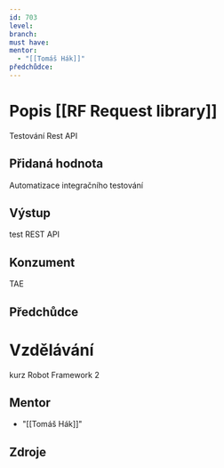 ```yaml
---
id: 703
level: 
branch: 
must have: 
mentor: 
  - "[[Tomáš Hák]]"
předchůdce: 
---
```



# Popis [[RF Request library]]
Testování Rest API

## Přidaná hodnota
Automatizace integračního testování

## Výstup
test REST API

## Konzument
TAE

## Předchůdce


# Vzdělávání
kurz Robot Framework 2

## Mentor

  - "[[Tomáš Hák]]"

## Zdroje